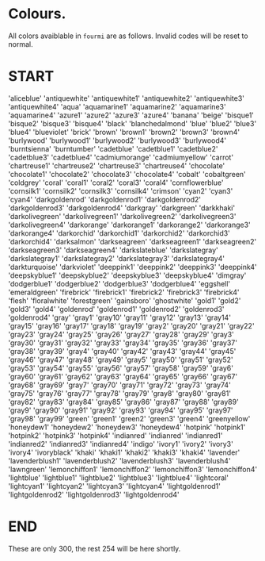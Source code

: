 # Colours.
All colors avaiblable in `fourmi` are as follows. Invalid codes will be reset to normal.

# START
'aliceblue'
'antiquewhite'
'antiquewhite1'
'antiquewhite2'
'antiquewhite3'
'antiquewhite4'
'aqua'
'aquamarine1'
'aquamarine2'
'aquamarine3'
'aquamarine4'
'azure1'
'azure2'
'azure3'
'azure4'
'banana'
'beige'
'bisque1'
'bisque2'
'bisque3'
'bisque4'
'black'
'blanchedalmond'
'blue'
'blue2'
'blue3'
'blue4'
'blueviolet'
'brick'
'brown'
'brown1'
'brown2'
'brown3'
'brown4'
'burlywood'
'burlywood1'
'burlywood2'
'burlywood3'
'burlywood4'
'burntsienna'
'burntumber'
'cadetblue'
'cadetblue1'
'cadetblue2'
'cadetblue3'
'cadetblue4'
'cadmiumorange'
'cadmiumyellow'
'carrot'
'chartreuse1'
'chartreuse2'
'chartreuse3'
'chartreuse4'
'chocolate'
'chocolate1'
'chocolate2'
'chocolate3'
'chocolate4'
'cobalt'
'cobaltgreen'
'coldgrey'
'coral'
'coral1'
'coral2'
'coral3'
'coral4'
'cornflowerblue'
'cornsilk1'
'cornsilk2'
'cornsilk3'
'cornsilk4'
'crimson'
'cyan2'
'cyan3'
'cyan4'
'darkgoldenrod'
'darkgoldenrod1'
'darkgoldenrod2'
'darkgoldenrod3'
'darkgoldenrod4'
'darkgray'
'darkgreen'
'darkkhaki'
'darkolivegreen'
'darkolivegreen1'
'darkolivegreen2'
'darkolivegreen3'
'darkolivegreen4'
'darkorange'
'darkorange1'
'darkorange2'
'darkorange3'
'darkorange4'
'darkorchid'
'darkorchid1'
'darkorchid2'
'darkorchid3'
'darkorchid4'
'darksalmon'
'darkseagreen'
'darkseagreen1'
'darkseagreen2'
'darkseagreen3'
'darkseagreen4'
'darkslateblue'
'darkslategray'
'darkslategray1'
'darkslategray2'
'darkslategray3'
'darkslategray4'
'darkturquoise'
'darkviolet'
'deeppink1'
'deeppink2'
'deeppink3'
'deeppink4'
'deepskyblue1'
'deepskyblue2'
'deepskyblue3'
'deepskyblue4'
'dimgray'
'dodgerblue1'
'dodgerblue2'
'dodgerblue3'
'dodgerblue4'
'eggshell'
'emeraldgreen'
'firebrick'
'firebrick1'
'firebrick2'
'firebrick3'
'firebrick4'
'flesh'
'floralwhite'
'forestgreen'
'gainsboro'
'ghostwhite'
'gold1'
'gold2'
'gold3'
'gold4'
'goldenrod'
'goldenrod1'
'goldenrod2'
'goldenrod3'
'goldenrod4'
'gray'
'gray1'
'gray10'
'gray11'
'gray12'
'gray13'
'gray14'
'gray15'
'gray16'
'gray17'
'gray18'
'gray19'
'gray2'
'gray20'
'gray21'
'gray22'
'gray23'
'gray24'
'gray25'
'gray26'
'gray27'
'gray28'
'gray29'
'gray3'
'gray30'
'gray31'
'gray32'
'gray33'
'gray34'
'gray35'
'gray36'
'gray37'
'gray38'
'gray39'
'gray4'
'gray40'
'gray42'
'gray43'
'gray44'
'gray45'
'gray46'
'gray47'
'gray48'
'gray49'
'gray5'
'gray50'
'gray51'
'gray52'
'gray53'
'gray54'
'gray55'
'gray56'
'gray57'
'gray58'
'gray59'
'gray6'
'gray60'
'gray61'
'gray62'
'gray63'
'gray64'
'gray65'
'gray66'
'gray67'
'gray68'
'gray69'
'gray7'
'gray70'
'gray71'
'gray72'
'gray73'
'gray74'
'gray75'
'gray76'
'gray77'
'gray78'
'gray79'
'gray8'
'gray80'
'gray81'
'gray82'
'gray83'
'gray84'
'gray85'
'gray86'
'gray87'
'gray88'
'gray89'
'gray9'
'gray90'
'gray91'
'gray92'
'gray93'
'gray94'
'gray95'
'gray97'
'gray98'
'gray99'
'green'
'green1'
'green2'
'green3'
'green4'
'greenyellow'
'honeydew1'
'honeydew2'
'honeydew3'
'honeydew4'
'hotpink'
'hotpink1'
'hotpink2'
'hotpink3'
'hotpink4'
'indianred'
'indianred'
'indianred1'
'indianred2'
'indianred3'
'indianred4'
'indigo'
'ivory1'
'ivory2'
'ivory3'
'ivory4'
'ivoryblack'
'khaki'
'khaki1'
'khaki2'
'khaki3'
'khaki4'
'lavender'
'lavenderblush1'
'lavenderblush2'
'lavenderblush3'
'lavenderblush4'
'lawngreen'
'lemonchiffon1'
'lemonchiffon2'
'lemonchiffon3'
'lemonchiffon4'
'lightblue'
'lightblue1'
'lightblue2'
'lightblue3'
'lightblue4'
'lightcoral'
'lightcyan1'
'lightcyan2'
'lightcyan3'
'lightcyan4'
'lightgoldenrod1'
'lightgoldenrod2'
'lightgoldenrod3'
'lightgoldenrod4'

# END
These are only 300, the rest 254 will be here shortly.
